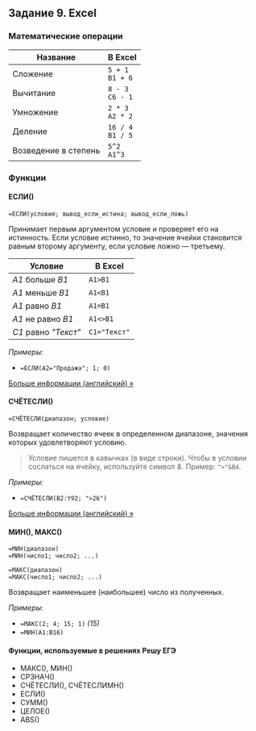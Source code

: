 ## Задание 9. Excel

### Математические операции
| Название | В Excel |
|----------|---------|
| Сложение | ```5 + 1```<br>```B1 + 6``` |
| Вычитание | ```8 - 3```<br>```C6 - 1``` |
| Умножение | ```2 * 3```<br>```A2 * 2``` |
| Деление | ```16 / 4```<br>```B1 / 5``` |
| Возведение в степень | ```5^2```<br>```A1^3``` |

### Функции

#### ЕСЛИ()
```
=ЕСЛИ(условие; вывод_если_истина; вывод_если_ложь)
```

Принимает первым аргументом условие и проверяет его на истинность. Если условие истинно, то значение ячейки становится равным второму аргументу, если условие ложно — третьему.

| Условие | В Excel |
|-|-|
| *A1* больше *B1* | ```A1>B1``` |
| *A1* меньше *B1* | ```A1<B1``` |
| *A1* равно *B1* | ```A1=B1``` |
| *A1* не равно *B1* | ```A1<>B1``` |
| *C1* равно *"Текст"* | ```C1="Текст"``` |

*Примеры:*
* ```=ЕСЛИ(A2="Продажа"; 1; 0)```

[Больше информации (английский) »](https://support.microsoft.com/en-us/office/if-function-69aed7c9-4e8a-4755-a9bc-aa8bbff73be2)

#### СЧЁТЕСЛИ()
```
=СЧЁТЕСЛИ(диапазон; условие)
```

Возвращает количество ячеек в определенном диапазоне, значения которых удовлетворяют условию.

> Условие пишется в кавычках (в виде строки). Чтобы в условии сослаться на ячейку, используйте символ *&*. Пример: ```">"&B4```.

*Примеры:*
* ```=СЧЁТЕСЛИ(B2:Y92; ">26")```

[Больше информации (английский) »](https://support.microsoft.com/en-us/office/countif-function-e0de10c6-f885-4e71-abb4-1f464816df34)

#### МИН(), МАКС()

```
=МИН(диапазон)
=МИН(число1; число2; ...)

=МАКС(диапазон)
=МАКС(число1; число2; ...)
```

Возвращает наименьшее (наибольшее) число из полученных.

*Примеры:*
* ```=МАКС(2; 4; 15; 1)``` *(15)*
* ```=МИН(A1:B16)```


#### Функции, используемые в решениях Решу ЕГЭ
* МАКС(), МИН()
* СРЗНАЧ()
* СЧЁТЕСЛИ(), СЧЁТЕСЛИМН()
* ЕСЛИ()
* СУММ()
* ЦЕЛОЕ()
* ABS()

<!--


* НАИБОЛЬШЕЕ (), НАИМЕНЬШЕЕ()
* СЧЁТ(), СЧЁТЕСЛИ(), СЧЁТЕСЛИМН()
* СРЗНАЧ()
* ОКРУГЛ(), ОКРУГЛВВЕРХ(), ОКРУГЛВНИЗ()
* И(), ИЛИ()->

### Решения различных типов задания 9
#### Треугольники

> **Как проверить, существует ли треугольник со сторонами a, b и c:** должны одновременно выполняться следующие условия:<br>a + b > c;<br>a + c > b;<br>b + c > a.

> **Как узнать, является ли треугольник прямоугольным, остроугольным, тупоугольным:**<br>a² + b² = c (прямоугольный);<br>a² + b² < c² (остроугольный);<br>a² + b² > c² (тупоугольный);<br>(c — наибольшая сторона).
